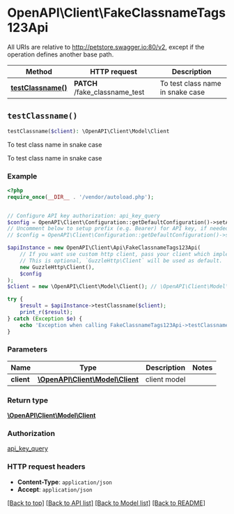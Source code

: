 # OpenAPI\Client\FakeClassnameTags123Api

All URIs are relative to http://petstore.swagger.io:80/v2, except if the operation defines another base path.

| Method | HTTP request | Description |
| ------------- | ------------- | ------------- |
| [**testClassname()**](FakeClassnameTags123Api.md#testClassname) | **PATCH** /fake_classname_test | To test class name in snake case |


## `testClassname()`

```php
testClassname($client): \OpenAPI\Client\Model\Client
```

To test class name in snake case

To test class name in snake case

### Example

```php
<?php
require_once(__DIR__ . '/vendor/autoload.php');


// Configure API key authorization: api_key_query
$config = OpenAPI\Client\Configuration::getDefaultConfiguration()->setApiKey('api_key_query', 'YOUR_API_KEY');
// Uncomment below to setup prefix (e.g. Bearer) for API key, if needed
// $config = OpenAPI\Client\Configuration::getDefaultConfiguration()->setApiKeyPrefix('api_key_query', 'Bearer');

$apiInstance = new OpenAPI\Client\Api\FakeClassnameTags123Api(
    // If you want use custom http client, pass your client which implements `GuzzleHttp\ClientInterface`.
    // This is optional, `GuzzleHttp\Client` will be used as default.
    new GuzzleHttp\Client(),
    $config
);
$client = new \OpenAPI\Client\Model\Client(); // \OpenAPI\Client\Model\Client | client model

try {
    $result = $apiInstance->testClassname($client);
    print_r($result);
} catch (Exception $e) {
    echo 'Exception when calling FakeClassnameTags123Api->testClassname: ', $e->getMessage(), PHP_EOL;
}
```

### Parameters

| Name | Type | Description  | Notes |
| ------------- | ------------- | ------------- | ------------- |
| **client** | [**\OpenAPI\Client\Model\Client**](../Model/Client.md)| client model | |

### Return type

[**\OpenAPI\Client\Model\Client**](../Model/Client.md)

### Authorization

[api_key_query](../../README.md#api_key_query)

### HTTP request headers

- **Content-Type**: `application/json`
- **Accept**: `application/json`

[[Back to top]](#) [[Back to API list]](../../README.md#endpoints)
[[Back to Model list]](../../README.md#models)
[[Back to README]](../../README.md)
